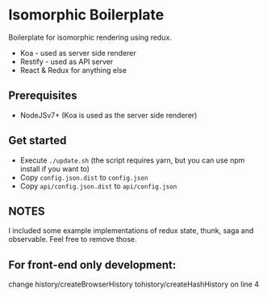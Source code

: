 # Isomorphic Boilerplate

Boilerplate for isomorphic rendering using redux.
* Koa - used as server side renderer
* Restify - used as API server
* React & Redux for anything else

## Prerequisites
* NodeJSv7+ (Koa is used as the server side renderer)

## Get started
* Execute `./update.sh` (the script requires yarn, but you can use npm install if you want to)
* Copy `config.json.dist` to `config.json`
* Copy `api/config.json.dist` to `api/config.json`

## NOTES
I included some example implementations of redux state, thunk, saga and observable. Feel free to remove those.

## For front-end only development:
change history/createBrowserHistory tohistory/createHashHistory on line 4
